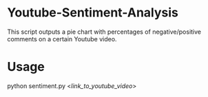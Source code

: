 # Youtube-Sentiment-Analysis
This script outputs a pie chart with percentages of negative/positive comments on a certain Youtube video.

# Usage
python sentiment.py <*link_to_youtube_video*>
